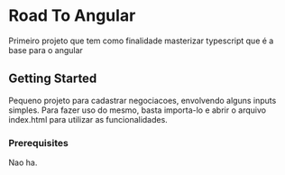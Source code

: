 # Road To Angular

Primeiro projeto que tem como finalidade masterizar typescript que é a base para o angular

## Getting Started

Pequeno projeto para cadastrar negociacoes, envolvendo alguns inputs simples. 
Para fazer uso do mesmo, basta importa-lo e abrir o arquivo index.html para utilizar as funcionalidades.

### Prerequisites

Nao ha.
